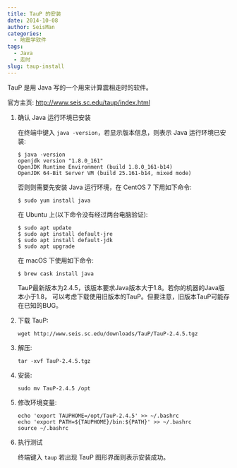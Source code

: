 ```yaml
---
title: TauP 的安装
date: 2014-10-08
author: SeisMan
categories:
  - 地震学软件
tags:
  - Java
  - 走时
slug: taup-install
---
```


TauP 是用 Java 写的一个用来计算震相走时的软件。

官方主页: <http://www.seis.sc.edu/taup/index.html>

<!--more-->

1.  确认 Java 运行环境已安装

    在终端中键入 `java -version`，若显示版本信息，则表示 Java 运行环境已安装:

        $ java -version
        openjdk version "1.8.0_161"
        OpenJDK Runtime Environment (build 1.8.0_161-b14)
        OpenJDK 64-Bit Server VM (build 25.161-b14, mixed mode)

    否则则需要先安装 Java 运行环境，在 CentOS 7 下用如下命令:

        $ sudo yum install java

    在 Ubuntu 上(以下命令没有经过两台电脑验证):

        $ sudo apt update
        $ sudo apt install default-jre
        $ sudo apt install default-jdk
        $ sudo apt upgrade

    在 macOS 下使用如下命令:

        $ brew cask install java

    TauP最新版本为2.4.5，该版本要求Java版本大于1.8。若你的机器的Java版本小于1.8，
    可以考虑下载使用旧版本的TauP。但要注意，旧版本TauP可能存在已知的BUG。

2.  下载 TauP:

        wget http://www.seis.sc.edu/downloads/TauP/TauP-2.4.5.tgz

3.  解压:

        tar -xvf TauP-2.4.5.tgz

4.  安装:

        sudo mv TauP-2.4.5 /opt

5.  修改环境变量:

        echo 'export TAUPHOME=/opt/TauP-2.4.5' >> ~/.bashrc
        echo 'export PATH=${TAUPHOME}/bin:${PATH}' >> ~/.bashrc
        source ~/.bashrc

6.  执行测试

    终端键入 `taup` 若出现 TauP 图形界面则表示安装成功。
